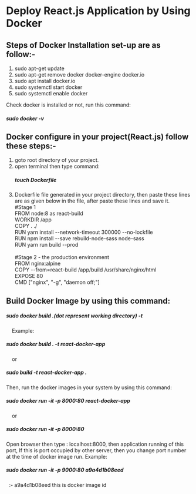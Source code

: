   Deploy React.js Application by Using Docker
  ===========================================


Steps of Docker Installation set-up are as follow:-
---------------------------------------

1. sudo apt-get update
2. sudo apt-get remove docker docker-engine docker.io
3. sudo apt install docker.io
4. sudo systemctl start docker
5. sudo systemctl enable docker

Check docker is installed or not, run this command: <h5>sudo docker -v</h5>

Docker configure in your project(React.js) follow these steps:-
------------------------------------------------------

1. goto root directory of your project.
2. open terminal then type command: <h5>touch Dockerfile</h5>
3. Dockerfile file generated in your project directory, then paste these lines are as given below in the file, after paste these lines and save it.<br/>
#Stage 1<br/>
FROM node:8 as react-build<br/>
WORKDIR /app<br/>
COPY . ./<br/>
RUN yarn install --network-timeout 300000 --no-lockfile<br/>
RUN npm install --save rebuild-node-sass node-sass<br/>
RUN yarn run build --prod<br/><br/>
#Stage 2 - the production environment<br/>
FROM nginx:alpine<br/>
COPY --from=react-build /app/build /usr/share/nginx/html<br/>
EXPOSE 80<br/>
CMD ["nginx", "-g", "daemon off;"]<br/>


Build Docker Image by using this command:
-----------------------------------------
<h5>sudo docker build .(dot represent working directory) -t <name of project></h5>
&nbsp;&nbsp;&nbsp; Example:
<h5> sudo docker build . -t react-docker-app</h5>
&nbsp;&nbsp;&nbsp; or
<h5>sudo build -t react-docker-app . </h5> 

Then, run the docker images in your system by using this command:<br/>
<h5>sudo docker run -it -p 8000:80 react-docker-app</h5>
&nbsp;&nbsp;&nbsp; or
<h5>sudo docker run -it -p 8000:80 <Image ID></h5>

Open browser then type : localhost:8000, then application running of this port, If this is port occupied by other server, 
then you change port number at the time of docker image run. Example:
<h5>sudo docker run -it -p 9000:80 a9a4d1b08eed</h5>
&nbsp;&nbsp;:- a9a4d1b08eed this is docker image id
